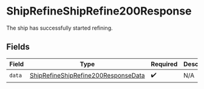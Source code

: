 # ShipRefineShipRefine200Response

The ship has successfully started refining.


## Fields

| Field                                                                                                 | Type                                                                                                  | Required                                                                                              | Description                                                                                           |
| ----------------------------------------------------------------------------------------------------- | ----------------------------------------------------------------------------------------------------- | ----------------------------------------------------------------------------------------------------- | ----------------------------------------------------------------------------------------------------- |
| `data`                                                                                                | [ShipRefineShipRefine200ResponseData](../../models/operations/ShipRefineShipRefine200ResponseData.md) | :heavy_check_mark:                                                                                    | N/A                                                                                                   |